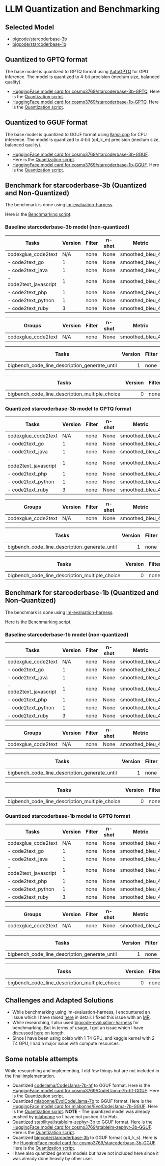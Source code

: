 # LLM Quantization and Benchmarking

## Selected Model

* [bigcode/starcoderbase-3b](https://huggingface.co/bigcode/starcoderbase-3b)
* [bigcode/starcoderbase-1b](https://huggingface.co/bigcode/starcoderbase-1b)

## Quantized to GPTQ format

The base model is quantized to GPTQ format using [AutoGPTQ](https://github.com/Significant-Gravitas/AutoGPT) for GPU inference. The model is quantized to 4-bit precision (medium size, balanced quality). 

* [HuggingFace model card for cosmo3769/starcoderbase-3b-GPTQ](https://huggingface.co/cosmo3769/starcoderbase-3b-GPTQ). Here is the [Quantization script](https://github.com/cosmo3769/Quantized-LLMs/blob/main/notebooks/quantize-starcodebase-3b-gptq.ipynb).
* [HuggingFace model card for cosmo3769/starcoderbase-1b-GPTQ](https://huggingface.co/cosmo3769/starcoderbase-1b-GPTQ). Here is the [Quantization script](https://github.com/cosmo3769/Quantized-LLMs/blob/main/notebooks/quantize-starcoderbase-1b-4bit-gptq.ipynb).

## Quantized to GGUF format

The base model is quantized to GGUF format using [llama.cpp](https://github.com/ggerganov/llama.cpp) for CPU inference. The model is quantized to 4-bit (q4_k_m) precision (medium size, balanced quality).

* [HuggingFace model card for cosmo3769/starcoderbase-3b-GGUF](https://huggingface.co/cosmo3769/starcoderbase-3b-GGUF). Here is the [Quantization script](https://github.com/cosmo3769/Quantized-LLMs/blob/main/notebooks/quantize_starcoderbase_3b_GGUF.ipynb).
* [HuggingFace model card for cosmo3769/starcoderbase-1b-GGUF](https://huggingface.co/cosmo3769/starcoderbase-1b-GGUF). Here is the [Quantization script](https://github.com/cosmo3769/Quantized-LLMs/blob/main/notebooks/quantize_starcoderbase_1b_q4_k_m_GGUF.ipynb).

## Benchmark for starcoderbase-3b (Quantized and Non-Quantized)

The benchmark is done using [lm-evaluation-harness](https://github.com/EleutherAI/lm-evaluation-harness).

Here is the [Benchmarking script](https://github.com/cosmo3769/Quantized-LLMs/blob/main/notebooks/llmbenchmark-starcodebase-3b-lm-eval-harness.ipynb).

### Baseline starcoderbase-3b model (non-quantized)

|         Tasks         |Version|Filter|n-shot|    Metric     |Value |   |Stderr|
|-----------------------|-------|------|------|---------------|-----:|---|-----:|
|codexglue_code2text    |N/A    |none  |None  |smoothed_bleu_4|1.3519|±  |0.3067|
| - code2text_go        |      1|none  |None  |smoothed_bleu_4|1.5781|±  |0.3734|
| - code2text_java      |      1|none  |None  |smoothed_bleu_4|1.2778|±  |0.1991|
| - code2text_javascript|      1|none  |None  |smoothed_bleu_4|1.1443|±  |0.1181|
| - code2text_php       |      1|none  |None  |smoothed_bleu_4|0.5171|±  |0.5171|
| - code2text_python    |      1|none  |None  |smoothed_bleu_4|2.8338|±  |1.5323|
| - code2text_ruby      |      3|none  |None  |smoothed_bleu_4|0.7601|±  |0.7601|

|      Groups       |Version|Filter|n-shot|    Metric     |Value |   |Stderr|
|-------------------|-------|------|------|---------------|-----:|---|-----:|
|codexglue_code2text|N/A    |none  |None  |smoothed_bleu_4|1.3519|±  |0.3067|

|                    Tasks                    |Version|Filter|n-shot|  Metric   |Value|   |Stderr|
|---------------------------------------------|------:|------|------|-----------|----:|---|-----:|
|bigbench_code_line_description_generate_until|      1|none  |None  |exact_match|    0|±  |     0|

|                    Tasks                     |Version|Filter|n-shot|Metric|Value|   |Stderr|
|----------------------------------------------|------:|------|------|------|----:|---|-----:|
|bigbench_code_line_description_multiple_choice|      0|none  |None  |acc   | 0.25|±  |0.0564|

### Quantized starcoderbase-3b model to GPTQ format

|         Tasks         |Version|Filter|n-shot|    Metric     |Value |   |Stderr|
|-----------------------|-------|------|------|---------------|-----:|---|-----:|
|codexglue_code2text    |N/A    |none  |None  |smoothed_bleu_4|0.9254|±  |0.2109|
| - code2text_go        |      1|none  |None  |smoothed_bleu_4|1.4702|±  |0.4813|
| - code2text_java      |      1|none  |None  |smoothed_bleu_4|0.6907|±  |0.6907|
| - code2text_javascript|      1|none  |None  |smoothed_bleu_4|0.9469|±  |0.0339|
| - code2text_php       |      1|none  |None  |smoothed_bleu_4|0.5171|±  |0.5171|
| - code2text_python    |      1|none  |None  |smoothed_bleu_4|1.1676|±  |0.2156|
| - code2text_ruby      |      3|none  |None  |smoothed_bleu_4|0.7601|±  |0.7601|

|      Groups       |Version|Filter|n-shot|    Metric     |Value |   |Stderr|
|-------------------|-------|------|------|---------------|-----:|---|-----:|
|codexglue_code2text|N/A    |none  |None  |smoothed_bleu_4|0.9254|±  |0.2109|

|                    Tasks                    |Version|Filter|n-shot|  Metric   |Value|   |Stderr|
|---------------------------------------------|------:|------|------|-----------|----:|---|-----:|
|bigbench_code_line_description_generate_until|      1|none  |None  |exact_match|    0|±  |     0|

|                    Tasks                     |Version|Filter|n-shot|Metric|Value|   |Stderr|
|----------------------------------------------|------:|------|------|------|----:|---|-----:|
|bigbench_code_line_description_multiple_choice|      0|none  |None  |acc   |  0.1|±  |   0.1|

## Benchmark for starcoderbase-1b (Quantized and Non-Quantized)

The benchmark is done using [lm-evaluation-harness](https://github.com/EleutherAI/lm-evaluation-harness).

Here is the [Benchmarking script](https://github.com/cosmo3769/Quantized-LLMs/blob/main/notebooks/llmbenchmark-starcoderbase-1b-lm-eval-harness.ipynb).

### Baseline starcoderbase-1b model (non-quantized)

|         Tasks         |Version|Filter|n-shot|    Metric     |Value |   |Stderr|
|-----------------------|-------|------|------|---------------|-----:|---|-----:|
|codexglue_code2text    |N/A    |none  |None  |smoothed_bleu_4|0.8767|±  |0.0592|
| - code2text_go        |      1|none  |None  |smoothed_bleu_4|1.0054|±  |0.0983|
| - code2text_java      |      1|none  |None  |smoothed_bleu_4|1.2158|±  |0.1657|
| - code2text_javascript|      1|none  |None  |smoothed_bleu_4|0.8560|±  |0.0429|
| - code2text_php       |      1|none  |None  |smoothed_bleu_4|0.9879|±  |0.0887|
| - code2text_python    |      1|none  |None  |smoothed_bleu_4|1.1950|±  |0.2819|
| - code2text_ruby      |      3|none  |None  |smoothed_bleu_4|0.0000|±  |0.0000|

|      Groups       |Version|Filter|n-shot|    Metric     |Value |   |Stderr|
|-------------------|-------|------|------|---------------|-----:|---|-----:|
|codexglue_code2text|N/A    |none  |None  |smoothed_bleu_4|0.8767|±  |0.0592|

|                    Tasks                    |Version|Filter|n-shot|  Metric   |Value|   |Stderr|
|---------------------------------------------|------:|------|------|-----------|----:|---|-----:|
|bigbench_code_line_description_generate_until|      1|none  |None  |exact_match|    0|±  |     0|

|                    Tasks                     |Version|Filter|n-shot|Metric|Value|   |Stderr|
|----------------------------------------------|------:|------|------|------|----:|---|-----:|
|bigbench_code_line_description_multiple_choice|      0|none  |None  |acc   | 0.15|±  |0.0465|

### Quantized starcoderbase-1b model to GPTQ format

|         Tasks         |Version|Filter|n-shot|    Metric     |Value |   |Stderr|
|-----------------------|-------|------|------|---------------|-----:|---|-----:|
|codexglue_code2text    |N/A    |none  |None  |smoothed_bleu_4|0.7959|±  |0.2180|
| - code2text_go        |      1|none  |None  |smoothed_bleu_4|0.9280|±  |0.0291|
| - code2text_java      |      1|none  |None  |smoothed_bleu_4|1.2112|±  |0.1703|
| - code2text_javascript|      1|none  |None  |smoothed_bleu_4|0.8848|±  |0.0391|
| - code2text_php       |      1|none  |None  |smoothed_bleu_4|0.6055|±  |0.6055|
| - code2text_python    |      1|none  |None  |smoothed_bleu_4|1.1460|±  |1.1460|
| - code2text_ruby      |      3|none  |None  |smoothed_bleu_4|0.0000|±  |0.0000|

|      Groups       |Version|Filter|n-shot|    Metric     |Value |   |Stderr|
|-------------------|-------|------|------|---------------|-----:|---|-----:|
|codexglue_code2text|N/A    |none  |None  |smoothed_bleu_4|0.7959|±  | 0.218|

|                    Tasks                    |Version|Filter|n-shot|  Metric   |Value|   |Stderr|
|---------------------------------------------|------:|------|------|-----------|----:|---|-----:|
|bigbench_code_line_description_generate_until|      1|none  |None  |exact_match|    0|±  |     0|

|                    Tasks                     |Version|Filter|n-shot|Metric|Value |   |Stderr|
|----------------------------------------------|------:|------|------|------|-----:|---|-----:|
|bigbench_code_line_description_multiple_choice|      0|none  |None  |acc   |0.1333|±  |0.0443|

## Challenges and Adapted Solutions

* While benchmarking using lm-evaluation-harness, I encountered an issue which I have raised [here](https://github.com/EleutherAI/lm-evaluation-harness/issues/1513#issuecomment-1985495471) in detail. I fixed this issue with an [MR](https://github.com/EleutherAI/lm-evaluation-harness/pull/1551).
* While researching, I also used [bigcode-evaluation-harness](https://github.com/bigcode-project/bigcode-evaluation-harness) for benchmarking. But in terms of usage, I got an issue which I have discussed [here](https://github.com/bigcode-project/bigcode-evaluation-harness/issues/202) on length.
* Since I have been using colab with 1 T4 GPU, and kaggle kernel with 2 T4 GPU, I had a major issue with compute resources.

## Some notable attempts

While researching and implementing, I did few things but are not included in the final implementation.

* Quantized [codellama/CodeLlama-7b-hf](https://huggingface.co/codellama/CodeLlama-7b-hf) to GGUF format. Here is the [HuggingFace model card for cosmo3769/CodeLlama-7b-hf-GGUF](). Here is the [Quantization script](https://github.com/cosmo3769/Quantized-LLMs/blob/main/notebooks/quantize_CodeLlama_7b_GGUF.ipynb).
* Quantized [mlabonne/EvolCodeLlama-7b](https://huggingface.co/mlabonne/EvolCodeLlama-7b) to GGUF format. Here is the [HuggingFace model card for mlabonne/EvolCodeLlama-7b-GGUF](https://huggingface.co/mlabonne/EvolCodeLlama-7b-GGUF). Here is the [Quantization script](https://github.com/cosmo3769/Quantized-LLMs/blob/main/notebooks/quantize_EvolCodeLlama_7b_GGUF.ipynb). **NOTE** - The quantized model was already pushed by [mlabonne](https://huggingface.co/mlabonne) so I have not pushed it to Hub.
* Quantized [stabilityai/stablelm-zephyr-3b](https://huggingface.co/stabilityai/stablelm-zephyr-3b) to GGUF format. Here is the [HuggingFace model card for cosmo3769/stablelm-zephyr-3b-GGUF](https://huggingface.co/cosmo3769/stablelm-zephyr-3b-GGUF). Here is the [Quantization script](https://github.com/cosmo3769/Quantized-LLMs/blob/main/notebooks/quantize_stablelm_zephyr_3b_GGUF.ipynb).
* Quantized [bigcode/starcoderbase-3b](https://huggingface.co/bigcode/starcoderbase-3b) to GGUF format (q4_k_s). Here is the [HuggingFace model card for cosmo3769/starcoderbase-3b-GGUF](https://huggingface.co/cosmo3769/starcoderbase-3b-GGUF). Here is the [Quantization script](https://github.com/cosmo3769/Quantized-LLMs/blob/main/notebooks/quantize_starcoderbase_3b_q4_k_s_GGUF.ipynb).
* I have also quantized gemma models but have not included here since it was already done heavily by other user.
